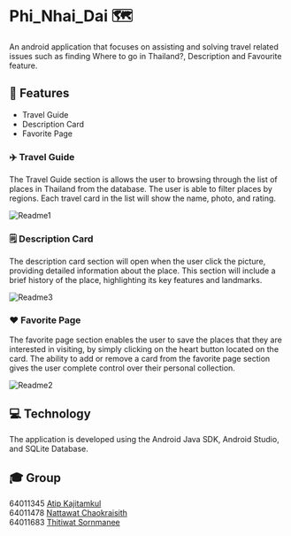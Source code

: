 # Phi_Nhai_Dai 🗺️

An android application that focuses on assisting and solving travel related issues such as finding Where to go in Thailand?, Description and Favourite feature.

## 📲 Features
- Travel Guide
- Description Card
- Favorite Page

### ✈️ Travel Guide
The Travel Guide section is allows the user to browsing through the list of places in Thailand from the database. The user is able to filter places by regions.
Each travel card in the list will show the name, photo, and rating.

![Readme1](https://user-images.githubusercontent.com/90686843/216269582-38c35d4e-5b99-481b-bf17-0ad7df0c810c.png)

### 🗒️ Description Card
The description card section will open when the user click the picture, providing detailed information about the place. 
This section will include a brief history of the place, highlighting its key features and landmarks.

![Readme3](https://user-images.githubusercontent.com/90686843/216275385-a77cacfc-4f65-47a9-96a7-6127ad8b8be8.png)

### ❤️ Favorite Page
The favorite page section enables the user to save the places that they are interested in visiting, by simply clicking on the heart button located on the card. 
The ability to add or remove a card from the favorite page section gives the user complete control over their personal collection.

![Readme2](https://user-images.githubusercontent.com/90686843/216275794-3d67e1c6-43f8-4a99-bd9b-2228f8538b88.png)

## 💻 Technology
The application is developed using the Android Java SDK, Android Studio, and SQLite Database.

## 🎓 Group
64011345 [Atip Kajitamkul](https://github.com/Audio431)\
64011478 [Nattawat Chaokraisith](https://github.com/NattawatC)\
64011683 [Thitiwat Sornmanee](https://github.com/santabou)
